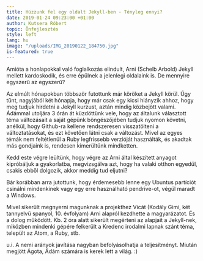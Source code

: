 ```yaml
---
title: Húzzunk fel egy oldalt Jekyll-ben - Tényleg ennyi?
date: 2019-01-24 09:23:00 +01:00
author: Kutsera Róbert
topic: Önfejlesztés
style: left
lang: hu
image: "/uploads/IMG_20190122_184750.jpg"
is-featured: true
---
```


Amióta a honlapokkal való foglalkozás elindult, Arni (Schelb Arbold)  Jekyll mellett kardoskodik, és erre épülnek a jelenlegi oldalaink is. De mennyire egyszerű az egyszerű? 

Az elmúlt hónapokban többször futottunk már köröket a Jekyll körül. Úgy tűnt, nagyjából két hónapja, hogy már csak egy kicsi hiányzik ahhoz, hogy meg tudjuk hirdetni a Jekyll kurzust, aztán mindig közbejött valami. Ádámmal utoljára 3 órán át küzdöttünk vele, hogy az általunk választott téma változásait a saját gépünk böngészőjében tudjuk nyomon követni, anélkül, hogy Github-ra kellene rendszeresen visszatölteni a változtatásokat, és ezt követően látni csak a változást. Mivel az egyes témák nem feltétlenül a Ruby legfrissebb verzióját használták, és akadtak más gondjaink is, rendesen kimerültünk mindketten.   

Kedd este végre leültünk, hogy végre az Arni által készített anyagot kipróbáljuk a gyakorlatba, megvizsgálva azt, hogy ha valaki otthon egyedül, csakis ebből dolgozik, akkor meddig tud eljutni? 

Bár korábban arra jutottunk, hogy érdemesebb lenne egy Ubuntus partíciót csinálni mindenkinek vagy egy erre használható pendrive-ot, végül maradt a Windows. 

Mivel sikerült megnyerni magunknak a projekthez Vicát (Kodály Gimi, két tannyelvű spanyol, 10. évfolyam) Arni alapról kezdhette a magyarázatot. És a dolog működött. Kb. 2 óra alatt sikerült megérteni az alapjait a Jekyll-nek, miközben mindenki gépére felkerült a Kredenc irodalmi lapnak szánt téma, települt az Atom, a Ruby, stb. 
  
u.i. A nemi arányok javítása nagyban befolyásolhatja a teljesítményt. Miután megjött Ágota, Ádám számára is kerek lett a világ. :) 